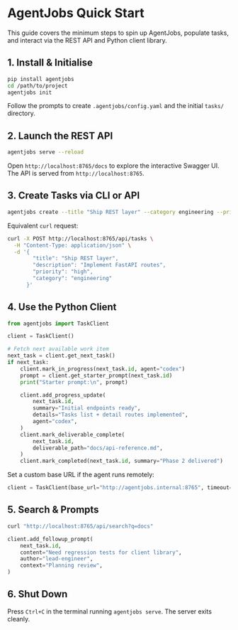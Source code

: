 # AgentJobs Quick Start

This guide covers the minimum steps to spin up AgentJobs, populate tasks, and interact via
the REST API and Python client library.

## 1. Install & Initialise

```bash
pip install agentjobs
cd /path/to/project
agentjobs init
```

Follow the prompts to create `.agentjobs/config.yaml` and the initial `tasks/` directory.

## 2. Launch the REST API

```bash
agentjobs serve --reload
```

Open `http://localhost:8765/docs` to explore the interactive Swagger UI. The API is served
from `http://localhost:8765`.

## 3. Create Tasks via CLI or API

```bash
agentjobs create --title "Ship REST layer" --category engineering --priority high
```

Equivalent `curl` request:

```bash
curl -X POST http://localhost:8765/api/tasks \
  -H "Content-Type: application/json" \
  -d '{
        "title": "Ship REST layer",
        "description": "Implement FastAPI routes",
        "priority": "high",
        "category": "engineering"
      }'
```

## 4. Use the Python Client

```python
from agentjobs import TaskClient

client = TaskClient()

# Fetch next available work item
next_task = client.get_next_task()
if next_task:
    client.mark_in_progress(next_task.id, agent="codex")
    prompt = client.get_starter_prompt(next_task.id)
    print("Starter prompt:\n", prompt)

    client.add_progress_update(
        next_task.id,
        summary="Initial endpoints ready",
        details="Tasks list + detail routes implemented",
        agent="codex",
    )
    client.mark_deliverable_complete(
        next_task.id,
        deliverable_path="docs/api-reference.md",
    )
    client.mark_completed(next_task.id, summary="Phase 2 delivered")
```

Set a custom base URL if the agent runs remotely:

```python
client = TaskClient(base_url="http://agentjobs.internal:8765", timeout=10)
```

## 5. Search & Prompts

```bash
curl "http://localhost:8765/api/search?q=docs"
```

```python
client.add_followup_prompt(
    next_task.id,
    content="Need regression tests for client library",
    author="lead-engineer",
    context="Planning review",
)
```

## 6. Shut Down

Press `Ctrl+C` in the terminal running `agentjobs serve`. The server exits cleanly.
